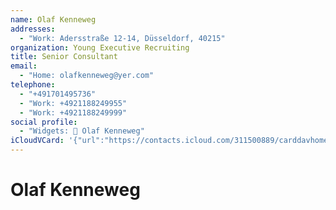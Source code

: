 ```yaml
---
name: Olaf Kenneweg
addresses:
  - "Work: Adersstraße 12-14, Düsseldorf, 40215"
organization: Young Executive Recruiting
title: Senior Consultant
email:
  - "Home: olafkenneweg@yer.com"
telephone:
  - "+491701495736"
  - "Work: +4921188249955"
  - "Work: +4921188249999"
social profile:
  - "Widgets: 🔄 Olaf Kenneweg"
iCloudVCard: '{"url":"https://contacts.icloud.com/311500889/carddavhome/card/MjA1NDhmOWEtYmI2Mi00ZWFmLWE4NDgtZDlhM2FjY2QzZWI1.vcf","etag":"\"kmfhc0r6\"","data":"BEGIN:VCARD\r\nVERSION:3.0\r\nFN:\r\nN:Kenneweg;Olaf;;;\r\nUID:20548f9a-bb62-4eaf-a848-d9a3accd3eb5\r\nADR;TYPE=WORK:;;Adersstraße 12-14;Düsseldorf;;40215;;\r\nPRODID:ez-vcard 0.9.13-fc\r\nREV:2025-04-03T22:14:45Z\r\nORG:Young Executive Recruiting;\r\nTITLE:Senior Consultant\r\nEMAIL;TYPE=HOME:olafkenneweg@yer.com\r\nTEL;TYPE=CELL:+491701495736\r\nTEL;TYPE=WORK:+4921188249955\r\nTEL;TYPE=WORK:+4921188249999\r\nX-SOCIALPROFILE;CHARSET=UTF-8;TYPE=widgets:🔄 Olaf Kenneweg\r\nEND:VCARD"}'
---
```

# Olaf Kenneweg